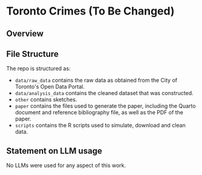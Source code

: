 # Toronto Crimes (To Be Changed)

## Overview




## File Structure

The repo is structured as:

-   `data/raw_data` contains the raw data as obtained from the City of Toronto's Open Data Portal.
-   `data/analysis_data` contains the cleaned dataset that was constructed.
-   `other` contains sketches.
-   `paper` contains the files used to generate the paper, including the Quarto document and reference bibliography file, as well as the PDF of the paper. 
-   `scripts` contains the R scripts used to simulate, download and clean data.


## Statement on LLM usage

No LLMs were used for any aspect of this work.